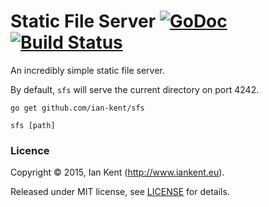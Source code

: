 Static File Server  [![GoDoc](https://godoc.org/github.com/ian-kent/sfs?status.svg)](https://godoc.org/github.com/ian-kent/sfs) [![Build Status](https://travis-ci.org/ian-kent/sfs.svg?branch=master)](https://travis-ci.org/ian-kent/sfs)
==================

An incredibly simple static file server.

By default, `sfs` will serve the current directory on port 4242.

```
go get github.com/ian-kent/sfs
```
```
sfs [path]
```

### Licence

Copyright ©‎ 2015, Ian Kent (http://www.iankent.eu).

Released under MIT license, see [LICENSE](LICENSE.md) for details.
